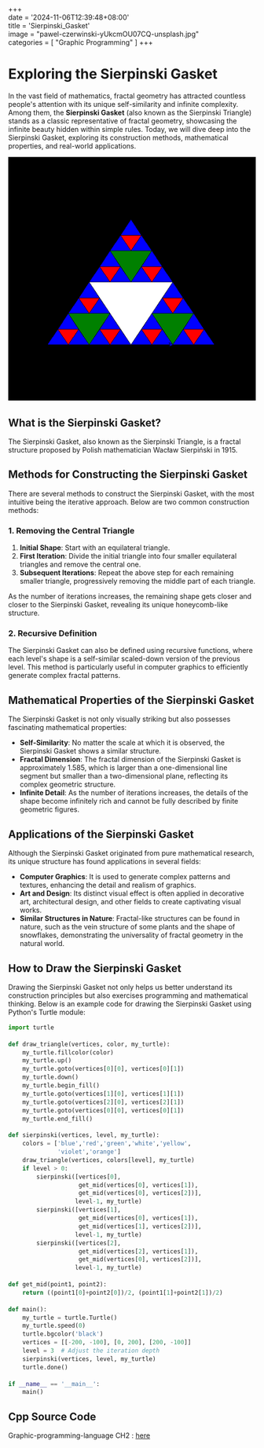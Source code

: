 +++  
date = '2024-11-06T12:39:48+08:00'  
title = 'Sierpinski_Gasket'  
image = "pawel-czerwinski-yUkcmOU07CQ-unsplash.jpg"  
categories = [
    "Graphic Programming"
]
+++

# Exploring the Sierpinski Gasket

In the vast field of mathematics, fractal geometry has attracted countless people's attention with its unique self-similarity and infinite complexity. Among them, the **Sierpinski Gasket** (also known as the Sierpinski Triangle) stands as a classic representative of fractal geometry, showcasing the infinite beauty hidden within simple rules. Today, we will dive deep into the Sierpinski Gasket, exploring its construction methods, mathematical properties, and real-world applications.

![Sierpinski Gasket Triangle](Sierpinski_Gasket.png)

## What is the Sierpinski Gasket?

The Sierpinski Gasket, also known as the Sierpinski Triangle, is a fractal structure proposed by Polish mathematician Wacław Sierpiński in 1915.

## Methods for Constructing the Sierpinski Gasket

There are several methods to construct the Sierpinski Gasket, with the most intuitive being the iterative approach. Below are two common construction methods:

### 1. Removing the Central Triangle

1. **Initial Shape**: Start with an equilateral triangle.
2. **First Iteration**: Divide the initial triangle into four smaller equilateral triangles and remove the central one.
3. **Subsequent Iterations**: Repeat the above step for each remaining smaller triangle, progressively removing the middle part of each triangle.

As the number of iterations increases, the remaining shape gets closer and closer to the Sierpinski Gasket, revealing its unique honeycomb-like structure.

### 2. Recursive Definition

The Sierpinski Gasket can also be defined using recursive functions, where each level's shape is a self-similar scaled-down version of the previous level. This method is particularly useful in computer graphics to efficiently generate complex fractal patterns.

## Mathematical Properties of the Sierpinski Gasket

The Sierpinski Gasket is not only visually striking but also possesses fascinating mathematical properties:

- **Self-Similarity**: No matter the scale at which it is observed, the Sierpinski Gasket shows a similar structure.
- **Fractal Dimension**: The fractal dimension of the Sierpinski Gasket is approximately 1.585, which is larger than a one-dimensional line segment but smaller than a two-dimensional plane, reflecting its complex geometric structure.
- **Infinite Detail**: As the number of iterations increases, the details of the shape become infinitely rich and cannot be fully described by finite geometric figures.

## Applications of the Sierpinski Gasket

Although the Sierpinski Gasket originated from pure mathematical research, its unique structure has found applications in several fields:

- **Computer Graphics**: It is used to generate complex patterns and textures, enhancing the detail and realism of graphics.
- **Art and Design**: Its distinct visual effect is often applied in decorative art, architectural design, and other fields to create captivating visual works.
- **Similar Structures in Nature**: Fractal-like structures can be found in nature, such as the vein structure of some plants and the shape of snowflakes, demonstrating the universality of fractal geometry in the natural world.

## How to Draw the Sierpinski Gasket

Drawing the Sierpinski Gasket not only helps us better understand its construction principles but also exercises programming and mathematical thinking. Below is an example code for drawing the Sierpinski Gasket using Python's Turtle module:

```python
import turtle

def draw_triangle(vertices, color, my_turtle):
    my_turtle.fillcolor(color)
    my_turtle.up()
    my_turtle.goto(vertices[0][0], vertices[0][1])
    my_turtle.down()
    my_turtle.begin_fill()
    my_turtle.goto(vertices[1][0], vertices[1][1])
    my_turtle.goto(vertices[2][0], vertices[2][1])
    my_turtle.goto(vertices[0][0], vertices[0][1])
    my_turtle.end_fill()

def sierpinski(vertices, level, my_turtle):
    colors = ['blue','red','green','white','yellow',
              'violet','orange']
    draw_triangle(vertices, colors[level], my_turtle)
    if level > 0:
        sierpinski([vertices[0],
                    get_mid(vertices[0], vertices[1]),
                    get_mid(vertices[0], vertices[2])],
                   level-1, my_turtle)
        sierpinski([vertices[1],
                    get_mid(vertices[0], vertices[1]),
                    get_mid(vertices[1], vertices[2])],
                   level-1, my_turtle)
        sierpinski([vertices[2],
                    get_mid(vertices[2], vertices[1]),
                    get_mid(vertices[0], vertices[2])],
                   level-1, my_turtle)

def get_mid(point1, point2):
    return ((point1[0]+point2[0])/2, (point1[1]+point2[1])/2)

def main():
    my_turtle = turtle.Turtle()
    my_turtle.speed(0)
    turtle.bgcolor('black')
    vertices = [[-200, -100], [0, 200], [200, -100]]
    level = 3  # Adjust the iteration depth
    sierpinski(vertices, level, my_turtle)
    turtle.done()

if __name__ == '__main__':
    main()
```

## Cpp Source Code

Graphic-programming-language CH2 : [here](https://github.com/davidchen0970/Graphic-programming-language/blob/main/CH2/CH2_1%20Sierpinski%20Gasket.md)
